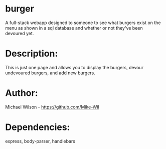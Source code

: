 # burger
A full-stack webapp designed to someone to see what burgers exist on the menu as shown in a sql database and whether or not they've been devoured yet.

# Description: 
This is just one page and allows you to display the burgers, devour undevoured burgers, and add new burgers.

# Author:
Michael Wilson - https://github.com/Mike-Wil

# Dependencies:
express, body-parser, handlebars